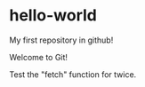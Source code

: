 # hello-world
My first repository in github!

Welcome to Git!

Test the "fetch" function for twice.
